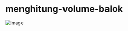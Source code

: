 # menghitung-volume-balok
![image](https://user-images.githubusercontent.com/79825881/132165872-4260b830-5770-4242-86cc-a1ac68493c33.png)
